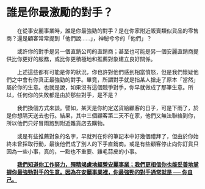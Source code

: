 # 誰是你最激勵的對手？

&emsp;&emsp;在從事安麗事業時，誰是你最強勁的對手？是在你家附近販賣類似貨品的零售商？還是顧客常常提到「他們說……」，神秘兮兮的「他們」？

&emsp;&emsp;或許你的對手是另一個直銷公司的直銷商；甚至也可能是另一個安麗直銷商提供比你更好的服務，或比你更積極地和推薦對象建立良好關係。

&emsp;&emsp;上述這些都有可能是你的狀況，你也許對他們感到相當憤怒，但是我們懷疑他們之中會有你真正最強勁的對手。畢竟，所謂對手就是指某人搶走了原本「當然」屬於你的生意。也就是說，如果沒有這個競爭對手，你早就做成了那筆生意。所以，任何你的失敗都是由於那些對手，是不是？

&emsp;&emsp;我們換個方式來談。譬如，某天是你約定送貨給顧客的日子，可是下雨了，於是你想隔天送去也行。結果，其中三個顧客第二天不在家，他們又無法聯絡到你，所以他們只好冒雨跑到附近雜貨店去購物。

&emsp;&emsp;或是有些推薦對象的名字，早就列在你的筆記本中好幾個禮拜了，但由於你始終未曾採取行動，最後他們成了別人的下手直銷商。或是有些顧客停止向你訂貨只因為一些小事，真的，一點也不重要、雞毛蒜皮的小事。

&emsp;&emsp;[**我們知道你工作努力，殫精竭慮地經營安麗事業；我們更相信你也能妥善地掌握你最強勁對手的生意。因為在安麗事業裡，你最強勁的對手通常就是 ── 你自己。**]()

